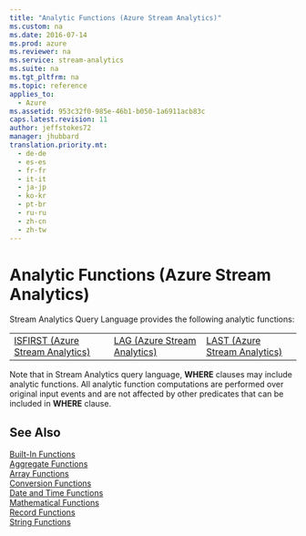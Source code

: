 ```yaml
---
title: "Analytic Functions (Azure Stream Analytics)"
ms.custom: na
ms.date: 2016-07-14
ms.prod: azure
ms.reviewer: na
ms.service: stream-analytics
ms.suite: na
ms.tgt_pltfrm: na
ms.topic: reference
applies_to: 
  - Azure
ms.assetid: 953c32f0-985e-46b1-b050-1a6911acb83c
caps.latest.revision: 11
author: jeffstokes72
manager: jhubbard
translation.priority.mt: 
  - de-de
  - es-es
  - fr-fr
  - it-it
  - ja-jp
  - ko-kr
  - pt-br
  - ru-ru
  - zh-cn
  - zh-tw
---
```

# Analytic Functions (Azure Stream Analytics)
  Stream Analytics Query Language provides the following analytic functions:  
  
||||  
|-|-|-|  
|[ISFIRST &#40;Azure Stream Analytics&#41;](../streamAnalyticsQueryLanguage/ISFIRST--Azure-Stream-Analytics-.md)|[LAG &#40;Azure Stream Analytics&#41;](../streamAnalyticsQueryLanguage/LAG--Azure-Stream-Analytics-.md)|[LAST &#40;Azure Stream Analytics&#41;](../streamAnalyticsQueryLanguage/LAST--Azure-Stream-Analytics-.md)|  
  
Note that in Stream Analytics query language, **WHERE** clauses may include analytic functions. All analytic function computations are performed over original input events and are not affected by other predicates that can be included in **WHERE** clause.  
  
## See Also  
 [Built-In Functions](../streamAnalyticsQueryLanguage/Built-in-Functions--Azure-Stream-Analytics-.md)   
 [Aggregate Functions](../streamAnalyticsQueryLanguage/Aggregate-Functions--Azure-Stream-Analytics-.md)   
 [Array Functions](../streamAnalyticsQueryLanguage/Array-Functions--Stream-Analytics-.md)   
 [Conversion Functions](../streamAnalyticsQueryLanguage/Conversion-Functions--Azure-Stream-Analytics-.md)   
 [Date and Time Functions](../streamAnalyticsQueryLanguage/Date-and-Time-Functions--Azure-Stream-Analytics-.md)   
 [Mathematical Functions](../streamAnalyticsQueryLanguage/Mathematical-Functions--Azure-Stream-Analytics-.md)   
 [Record Functions](../streamAnalyticsQueryLanguage/Record-Functions--Azure-Stream-Analytics-.md)   
 [String Functions](../streamAnalyticsQueryLanguage/String-Functions--Azure-Stream-Analytics-.md)  
  
  